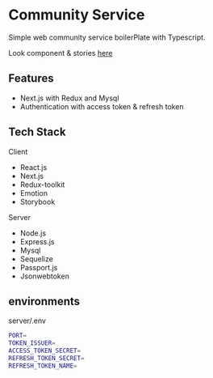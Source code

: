 # Community Service

Simple web community service boilerPlate with Typescript.

Look component & stories [here](https://www.chromatic.com/library?appId=604fd3dc2409ed002109132e)

## Features

- Next.js with Redux and Mysql
- Authentication with access token & refresh token

## Tech Stack

Client

- React.js
- Next.js
- Redux-toolkit
- Emotion
- Storybook

Server

- Node.js
- Express.js
- Mysql
- Sequelize
- Passport.js
- Jsonwebtoken

## environments

server/.env

```sh
PORT=
TOKEN_ISSUER=
ACCESS_TOKEN_SECRET=
REFRESH_TOKEN_SECRET=
REFRESH_TOKEN_NAME=
```
